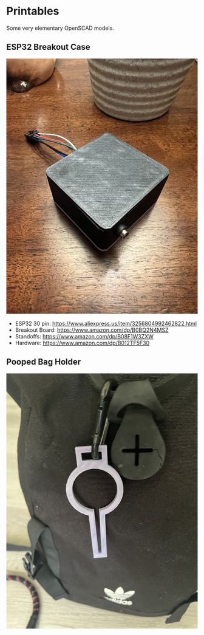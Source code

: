 # Printables

Some very elementary OpenSCAD models.

## ESP32 Breakout Case

![ESP32 Breakout Case](./esp32_breakout_case_power_snap/images/final_top.jpg)

 - ESP32 30 pin: https://www.aliexpress.us/item/3256804992462822.html
 - Breakout Board: https://www.amazon.com/dp/B0BQ2N4MSZ
 - Standoffs: https://www.amazon.com/dp/B08F1W3ZXW
 - Hardware: https://www.amazon.com/dp/B012TF5F30

## Pooped Bag Holder

![Pooped Bag Holder](./pooped_bag_holder/pooped_bag_holder.jpg)
